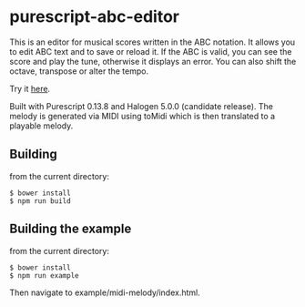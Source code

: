 purescript-abc-editor
=====================

This is an editor for musical scores written in the ABC notation. It allows you to edit ABC text and to save or reload it.  If the ABC is valid, you can see the score and play the tune, otherwise it displays an error.  You can also shift the octave, transpose or alter the tempo.

Try it [here](http://www.tradtunedb.org.uk/abceditor).

Built with Purescript 0.13.8 and Halogen 5.0.0 (candidate release).  The melody is generated via MIDI using toMidi which is then translated to a playable melody.

Building
--------

from the current directory:

    $ bower install
    $ npm run build

Building the example
--------------------

from the current directory:

    $ bower install
    $ npm run example   

Then navigate to example/midi-melody/index.html.
